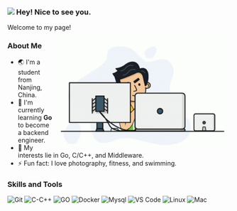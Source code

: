 ### <img src="https://emojis.slackmojis.com/emojis/images/1531849430/4246/blob-sunglasses.gif?1531849430" width="30"/> Hey! Nice to see you.

Welcome to my page!

<!-- https://www.artstation.com/artwork/zDZmz2 -> https://www.iloveimg.com/crop-image/crop-gif -->
<!-- [![](https://github.com/Alfly/Alfly/blob/master/pika-running.gif)](#) -->
<img align='right' src="https://github.com/Alfly/Alfly/blob/master/deep-thinking.gif" width="400">

### About Me

- 🌏 I'm a student from Nanjing, China.
- 🎯 I'm currently learning **Go** to become a backend engineer.
- 🤔 My interests lie in Go, C/C++, and Middleware.
- ⚡ Fun fact: I love photography, fitness, and swimming.

### Skills and Tools

![Git](https://img.shields.io/badge/Git-F05032?style=flat-square&logo=Git&logoColor=white)
![C-C++](https://img.shields.io/badge/C++-blue.svg?style=flat-square&logo=cplusplus)
![GO](https://img.shields.io/badge/Go-00ADD8?style=flat-square&logo=go&logoColor=white)
![Docker](https://img.shields.io/badge/Docker-007ACC?style=flat-square&logo=docker&logoColor=white)
![Mysql](https://img.shields.io/badge/MySQL-005C84?style=flat-square&logo=mysql&logoColor=white)
![VS Code](https://img.shields.io/badge/VS_Code-007ACC?style=flat-square&logo=Visual-Studio-Code&logoColor=white)
![Linux](https://img.shields.io/badge/Linux-FCC624?style=flat-square&logo=linux&logoColor=black)
![Mac](https://img.shields.io/badge/macOS-000000?style=flat-square&logo=apple&logoColor=white)
<!-- ![Redis](https://img.shields.io/badge/Redis-red?style=flat-square&logo=redis&logoColor=white) -->
